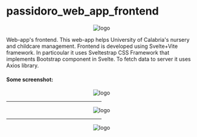 # passidoro_web_app_frontend


<p align="center">
  <img src="https://i.ibb.co/NjK5FTK/fourth-logo.png" alt="logo"/>
</p>
	Web-app's frontend. This web-app helps University of Calabria's nursery and childcare management.
	Frontend is developed using Svelte+Vite framework. 
	In particoular it uses Sveltestrap CSS Framework that implements Bootstrap component in Svelte.
	To fetch data to server it uses Axios library.
 
<h4>Some screenshot:</h4>
 <p align="center">
  <img src="https://i.ibb.co/X21cwZd/bambini-post.png" alt="logo"/>
</p>
 <p align="center">
<hr style="width:50%;text-align:left;margin-left:0">
</p>
 <p align="center">
  <img src="https://i.ibb.co/HTr7vwS/bambini-get.png" alt="logo"/>
</p>
 <p align="center">
<hr style="width:50%;text-align:left;margin-left:0">
</p>
 <p align="center">
  <img src="https://i.ibb.co/WK3qkqm/inviareport-post.png" alt="logo"/>
</p>